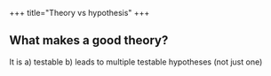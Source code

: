 +++
title="Theory vs hypothesis"
+++

## What makes a good theory?
It is 
a) testable
b) leads to multiple testable hypotheses (not just one)
